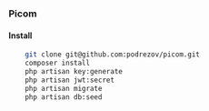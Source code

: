 ### Picom


#### Install

```bash
    git clone git@github.com:podrezov/picom.git
    composer install
    php artisan key:generate
    php artisan jwt:secret
    php artisan migrate
    php artisan db:seed
```
